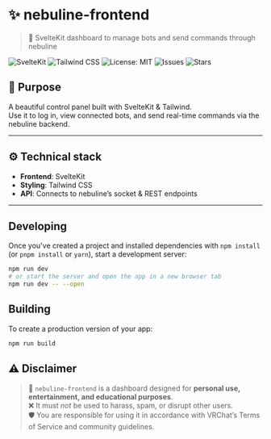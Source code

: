 # ✨ nebuline-frontend

> 🌙 SvelteKit dashboard to manage bots and send commands through nebuline

![SvelteKit](https://img.shields.io/badge/SvelteKit-%E2%9D%A4%EF%B8%8F-orange?logo=svelte)
![Tailwind CSS](https://img.shields.io/badge/Tailwind-%23%2338B2AC-lightgrey?logo=tailwindcss)
![License: MIT](https://img.shields.io/badge/license-MIT-blue.svg)
![Issues](https://img.shields.io/github/issues/lunatine-dev/nebuline-frontend)
![Stars](https://img.shields.io/github/stars/lunatine-dev/nebuline-frontend?style=social)

## 🚀 Purpose

A beautiful control panel built with SvelteKit & Tailwind.  
Use it to log in, view connected bots, and send real-time commands via the nebuline backend.

---

## ⚙️ Technical stack

-   **Frontend**: SvelteKit
-   **Styling**: Tailwind CSS
-   **API**: Connects to nebuline’s socket & REST endpoints

---

## Developing

Once you've created a project and installed dependencies with `npm install` (or `pnpm install` or `yarn`), start a development server:

```bash
npm run dev
# or start the server and open the app in a new browser tab
npm run dev -- --open
```

## Building

To create a production version of your app:

```bash
npm run build
```

## ⚠️ Disclaimer

> 🌙 `nebuline-frontend` is a dashboard designed for **personal use, entertainment, and educational purposes**.  
> ❌ It must _not_ be used to harass, spam, or disrupt other users.  
> 🛡️ You are responsible for using it in accordance with VRChat’s Terms of Service and community guidelines.
